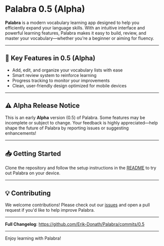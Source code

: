 # Palabra 0.5 (Alpha)

**Palabra** is a modern vocabulary learning app designed to help you efficiently expand your language skills. With an intuitive interface and powerful learning features, Palabra makes it easy to build, review, and master your vocabulary—whether you're a beginner or aiming for fluency.

---

## 🚀 Key Features in 0.5 (Alpha)
- Add, edit, and organize your vocabulary lists with ease
- Smart review system to reinforce learning
- Progress tracking to monitor your improvements
- Clean, user-friendly design optimized for mobile devices

---

## ⚠️ Alpha Release Notice
This is an early **Alpha** version (0.5) of Palabra. Some features may be incomplete or subject to change. Your feedback is highly appreciated—help shape the future of Palabra by reporting issues or suggesting enhancements!

---

## 📥 Getting Started
Clone the repository and follow the setup instructions in the [README](./README.md) to try out Palabra on your device.

---

## 💡 Contributing
We welcome contributions! Please check out our [issues](https://github.com/Erik-Donath/Palabra/issues) and open a pull request if you'd like to help improve Palabra.

---

**Full Changelog**: https://github.com/Erik-Donath/Palabra/commits/0.5

---

Enjoy learning with Palabra!
